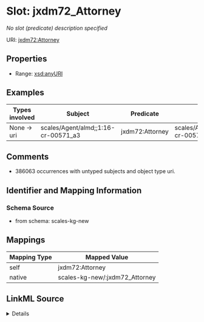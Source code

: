 

# Slot: jxdm72_Attorney


_No slot (predicate) description specified_





URI: [jxdm72:Attorney](http://release.niem.gov/niem/domains/jxdm/7.2/#Attorney)



<!-- no inheritance hierarchy -->








## Properties

* Range: [xsd:anyURI](xsd:anyURI)






## Examples

| Types involved | Subject | Predicate | Object |
| --- | --- | --- | --- |
| None → uri | scales/Agent/almd;;1:16-cr-00571_a3 | jxdm72:Attorney | scales/Agent/almd;;1:16-cr-00571_a20 |


## Comments

* 386063 occurrences with untyped subjects and object type uri.

## Identifier and Mapping Information







### Schema Source


* from schema: scales-kg-new




## Mappings

| Mapping Type | Mapped Value |
| ---  | ---  |
| self | jxdm72:Attorney |
| native | scales-kg-new/:jxdm72_Attorney |




## LinkML Source

<details>

```yaml
name: jxdm72_Attorney
description: No slot (predicate) description specified
comments:
- 386063 occurrences with untyped subjects and object type uri.
examples:
- description: None → uri
  object:
    example_object: scales/Agent/almd;;1:16-cr-00571_a20
    example_object_type: uri
    example_predicate: jxdm72:Attorney
    example_subject: scales/Agent/almd;;1:16-cr-00571_a3
    example_subject_type: None
from_schema: scales-kg-new
rank: 1000
slot_uri: jxdm72:Attorney
alias: jxdm72_Attorney
range: uri

```
</details>